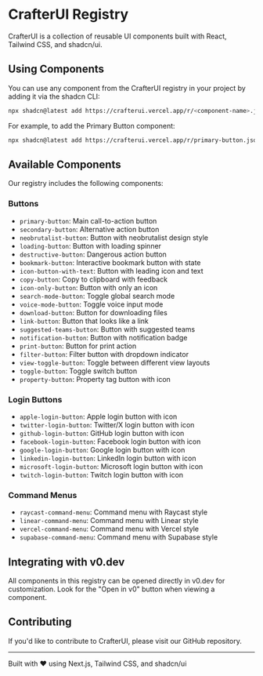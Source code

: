 # CrafterUI Registry

CrafterUI is a collection of reusable UI components built with React, Tailwind CSS, and shadcn/ui.

## Using Components

You can use any component from the CrafterUI registry in your project by adding it via the shadcn CLI:

```bash
npx shadcn@latest add https://crafterui.vercel.app/r/<component-name>.json
```

For example, to add the Primary Button component:

```bash
npx shadcn@latest add https://crafterui.vercel.app/r/primary-button.json
```

## Available Components

Our registry includes the following components:

### Buttons
- `primary-button`: Main call-to-action button
- `secondary-button`: Alternative action button
- `neobrutalist-button`: Button with neobrutalist design style
- `loading-button`: Button with loading spinner
- `destructive-button`: Dangerous action button
- `bookmark-button`: Interactive bookmark button with state
- `icon-button-with-text`: Button with leading icon and text
- `copy-button`: Copy to clipboard with feedback
- `icon-only-button`: Button with only an icon
- `search-mode-button`: Toggle global search mode
- `voice-mode-button`: Toggle voice input mode
- `download-button`: Button for downloading files
- `link-button`: Button that looks like a link
- `suggested-teams-button`: Button with suggested teams
- `notification-button`: Button with notification badge
- `print-button`: Button for print action
- `filter-button`: Filter button with dropdown indicator
- `view-toggle-button`: Toggle between different view layouts
- `toggle-button`: Toggle switch button
- `property-button`: Property tag button with icon

### Login Buttons
- `apple-login-button`: Apple login button with icon
- `twitter-login-button`: Twitter/X login button with icon
- `github-login-button`: GitHub login button with icon
- `facebook-login-button`: Facebook login button with icon
- `google-login-button`: Google login button with icon
- `linkedin-login-button`: LinkedIn login button with icon
- `microsoft-login-button`: Microsoft login button with icon
- `twitch-login-button`: Twitch login button with icon

### Command Menus
- `raycast-command-menu`: Command menu with Raycast style
- `linear-command-menu`: Command menu with Linear style
- `vercel-command-menu`: Command menu with Vercel style
- `supabase-command-menu`: Command menu with Supabase style

## Integrating with v0.dev

All components in this registry can be opened directly in v0.dev for customization. Look for the "Open in v0" button when viewing a component.

## Contributing

If you'd like to contribute to CrafterUI, please visit our GitHub repository.

---

Built with ❤️ using Next.js, Tailwind CSS, and shadcn/ui 